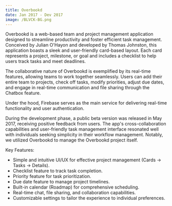 ```yaml
---
title: Overbookd
date: Jan 2017 - Dev 2017
image: /BLVCK-BG.png
---
```


Overbookd is a web-based team and project management application designed to streamline productivity and foster efficient task management. Conceived by Julian O'Hayon and developed by Thomas Johnston, this application boasts a sleek and user-friendly card-based layout. Each card represents a project, milestone, or goal and includes a checklist to help users track tasks and meet deadlines.

The collaborative nature of Overbookd is exemplified by its real-time features, allowing teams to work together seamlessly. Users can add their entire team to projects, check off tasks, modify priorities, adjust due dates, and engage in real-time communication and file sharing through the Chatbox feature.

Under the hood, Firebase serves as the main service for delivering real-time functionality and user authentication.

During the development phase, a public beta version was released in May 2017, receiving positive feedback from users. The app's cross-collaboration capabilities and user-friendly task management interface resonated well with individuals seeking simplicity in their workflow management. Notably, we utilized Overbookd to manage the Overbookd project itself.

Key Features:

- Simple and intuitive UI/UX for effective project management (Cards -> Tasks -> Details).
- Checklist feature to track task completion.
- Priority feature for task prioritization.
- Due date feature to manage project timelines.
- Built-in calendar (Roadmap) for comprehensive scheduling.
- Real-time chat, file sharing, and collaboration capabilities.
- Customizable settings to tailor the experience to individual preferences.